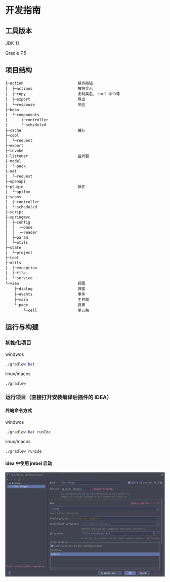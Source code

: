 # 开发指南

## 工具版本

JDK 11

Gradle 7.5

## 项目结构

```
├─action                        操作按钮
│  ├─actions                    按钮显示
│  ├─copy                       复制类名, curl 命令等
│  ├─export                     导出
│  └─response                   响应
├─bean
│  └─components
│      ├─controller
│      └─scheduled
├─cache                         缓存
├─cool
│  └─request
├─export
├─invoke
├─listener                      监听器
├─model
│  └─pack
├─net
│  └─request
├─openapi
├─plugin                        插件
│  └─apifox
├─scans
│  ├─controller
│  └─scheduled
├─script
├─springmvc
│  ├─config
│  │  ├─base
│  │  └─reader
│  ├─param
│  └─utils
├─state
│  └─project
├─tool
├─utils
│  ├─exception
│  ├─file
│  └─service
└─view                          视图
    ├─dialog                    弹窗
    ├─events                    事件
    ├─main                      主界面
    └─page                      页面
        └─cell                  单元格
```

## 运行与构建

### 初始化项目

windwos
```powershell
./gradlew.bat 
```

linux/macos
```shell
./gradlew
```

### 运行项目（直接打开安装编译后插件的 IDEA）

#### 终端命令方式
windwos
```powershell
./gradlew.bat runIde
```

linux/macos
```shell
./gradlew runIde
```
#### idea 中使用 jrebel 启动
![img.png](runIde.png)